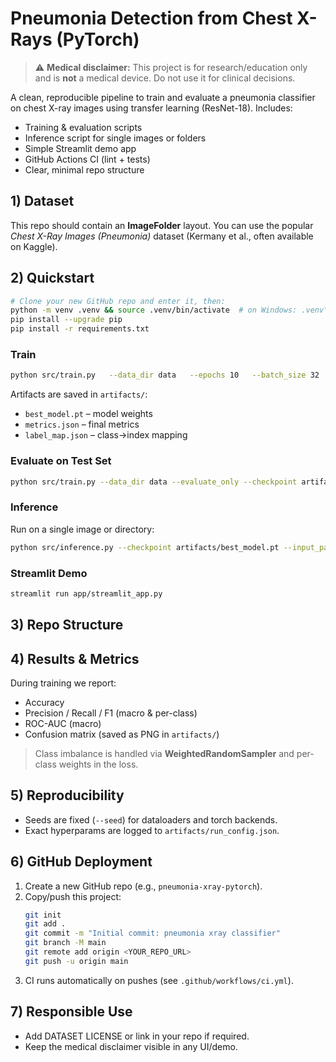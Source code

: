 
# Pneumonia Detection from Chest X-Rays (PyTorch)

> ⚠️ **Medical disclaimer:** This project is for research/education only and is **not** a medical device. Do not use it for clinical decisions.

A clean, reproducible pipeline to train and evaluate a pneumonia classifier on chest X-ray images using transfer learning (ResNet-18). Includes:
- Training & evaluation scripts
- Inference script for single images or folders
- Simple Streamlit demo app
- GitHub Actions CI (lint + tests)
- Clear, minimal repo structure

## 1) Dataset

This repo should contain an **ImageFolder** layout. You can use the popular *Chest X-Ray Images (Pneumonia)* dataset (Kermany et al., often available on Kaggle). 


## 2) Quickstart

```bash
# Clone your new GitHub repo and enter it, then:
python -m venv .venv && source .venv/bin/activate  # on Windows: .venv\Scripts\activate
pip install --upgrade pip
pip install -r requirements.txt
```

### Train
```bash
python src/train.py   --data_dir data   --epochs 10   --batch_size 32   --lr 3e-4   --img_size 224   --pretrained
```
Artifacts are saved in `artifacts/`:
- `best_model.pt` – model weights
- `metrics.json` – final metrics
- `label_map.json` – class->index mapping

### Evaluate on Test Set
```bash
python src/train.py --data_dir data --evaluate_only --checkpoint artifacts/best_model.pt
```

### Inference
Run on a single image or directory:
```bash
python src/inference.py --checkpoint artifacts/best_model.pt --input_path path/to/image_or_dir
```

### Streamlit Demo
```bash
streamlit run app/streamlit_app.py
```

## 3) Repo Structure


## 4) Results & Metrics

During training we report:
- Accuracy
- Precision / Recall / F1 (macro & per-class)
- ROC-AUC (macro)
- Confusion matrix (saved as PNG in `artifacts/`)

> Class imbalance is handled via **WeightedRandomSampler** and per-class weights in the loss.

## 5) Reproducibility

- Seeds are fixed (`--seed`) for dataloaders and torch backends.
- Exact hyperparams are logged to `artifacts/run_config.json`.

## 6) GitHub Deployment

1. Create a new GitHub repo (e.g., `pneumonia-xray-pytorch`).
2. Copy/push this project:
   ```bash
   git init
   git add .
   git commit -m "Initial commit: pneumonia xray classifier"
   git branch -M main
   git remote add origin <YOUR_REPO_URL>
   git push -u origin main
   ```
3. CI runs automatically on pushes (see `.github/workflows/ci.yml`).

## 7) Responsible Use

- Add DATASET LICENSE or link in your repo if required.
- Keep the medical disclaimer visible in any UI/demo.

